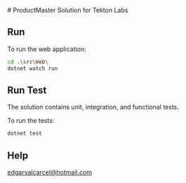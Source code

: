 ﻿﻿# ProductMaster Solution for Tekton Labs
## Run
To run the web application:

```bash
cd .\src\Web\
dotnet watch run
```

## Run Test

The solution contains unit, integration, and functional tests.

To run the tests:
```bash
dotnet test
```

## Help
edgarvalcarcel@hotmail.com
